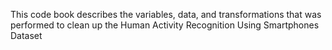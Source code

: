 This code book describes the variables,  data, and transformations that was performed to clean up the Human Activity Recognition Using Smartphones Dataset
